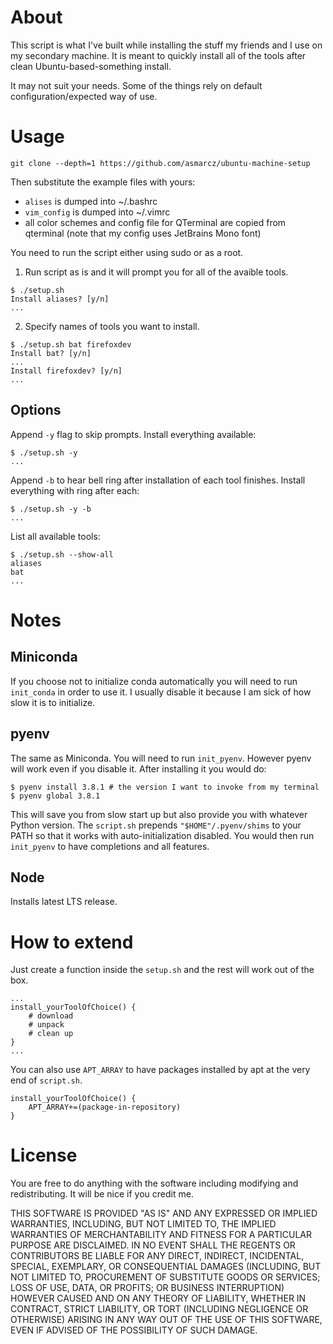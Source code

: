 # About

This script is what I've built while installing the stuff my friends and I use on my secondary machine. It is meant to quickly install all of the tools after clean Ubuntu-based-something install.

It may not suit your needs. Some of the things rely on default configuration/expected way of use.


# Usage

```
git clone --depth=1 https://github.com/asmarcz/ubuntu-machine-setup
```

Then substitute the example files with yours:
- `alises` is dumped into ~/.bashrc
- `vim_config` is dumped into ~/.vimrc
- all color schemes and config file for QTerminal are copied from qterminal (note that my config uses JetBrains Mono font)

You need to run the script either using sudo or as a root.

1. Run script as is and it will prompt you for all of the avaible tools.
```
$ ./setup.sh 
Install aliases? [y/n]
...
```

2. Specify names of tools you want to install.
```
$ ./setup.sh bat firefoxdev
Install bat? [y/n]
...
Install firefoxdev? [y/n]
...
```

## Options
Append `-y` flag to skip prompts. Install everything available:
```
$ ./setup.sh -y
...
```

Append `-b` to hear bell ring after installation of each tool finishes. Install everything with ring after each:
```
$ ./setup.sh -y -b
...
```

List all available tools:
```
$ ./setup.sh --show-all
aliases
bat
...
```


# Notes

## Miniconda
If you choose not to initialize conda automatically you will need to run `init_conda` in order to use it. I usually disable it because I am sick of how slow it is to initialize.

## pyenv
The same as Miniconda. You will need to run `init_pyenv`. However pyenv will work even if you disable it. After installing it you would do:
```
$ pyenv install 3.8.1 # the version I want to invoke from my terminal
$ pyenv global 3.8.1
```
This will save you from slow start up but also provide you with whatever Python version.
The `script.sh` prepends `"$HOME"/.pyenv/shims` to your PATH so that it works with auto-initialization disabled. You would then run `init_pyenv` to have completions and all features.

## Node
Installs latest LTS release.


# How to extend

Just create a function inside the `setup.sh` and the rest will work out of the box.

```
...
install_yourToolOfChoice() {
	# download
	# unpack
	# clean up
}
...
```

You can also use `APT_ARRAY` to have packages installed by apt at the very end of `script.sh`.
```
install_yourToolOfChoice() {
	APT_ARRAY+=(package-in-repository)
}
```


# License

You are free to do anything with the software including modifying and redistributing. It will be nice if you credit me.

THIS SOFTWARE IS PROVIDED "AS IS" AND ANY EXPRESSED OR IMPLIED WARRANTIES, INCLUDING, BUT NOT LIMITED TO, THE IMPLIED WARRANTIES OF MERCHANTABILITY AND FITNESS FOR A PARTICULAR PURPOSE ARE DISCLAIMED. IN NO EVENT SHALL THE REGENTS OR CONTRIBUTORS BE LIABLE FOR ANY DIRECT, INDIRECT, INCIDENTAL, SPECIAL, EXEMPLARY, OR CONSEQUENTIAL DAMAGES (INCLUDING, BUT NOT LIMITED TO, PROCUREMENT OF SUBSTITUTE GOODS OR SERVICES; LOSS OF USE, DATA, OR PROFITS; OR BUSINESS INTERRUPTION)
HOWEVER CAUSED AND ON ANY THEORY OF LIABILITY, WHETHER IN CONTRACT, STRICT LIABILITY, OR TORT (INCLUDING NEGLIGENCE OR OTHERWISE) ARISING IN ANY WAY OUT OF THE USE OF THIS SOFTWARE, EVEN IF ADVISED OF THE POSSIBILITY OF SUCH DAMAGE.
